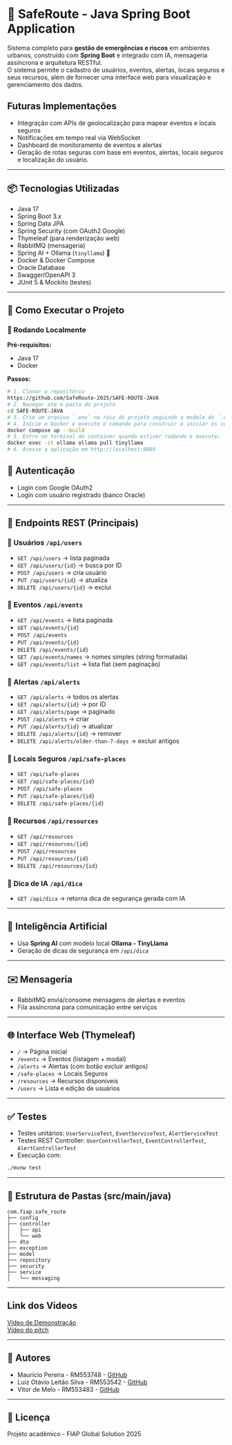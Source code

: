 # 📍 SafeRoute - Java Spring Boot Application

Sistema completo para **gestão de emergências e riscos** em ambientes urbanos, construído com **Spring Boot** e integrado com IA, mensageria assíncrona e arquitetura RESTful.  
O sistema permite o cadastro de usuários, eventos, alertas, locais seguros e seus recursos, além de fornecer uma interface web para visualização e gerenciamento dos dados.  

## Futuras Implementações
- Integração com APIs de geolocalização para mapear eventos e locais seguros
- Notificações em tempo real via WebSocket
- Dashboard de monitoramento de eventos e alertas
- Geração de rotas seguras com base em eventos, alertas, locais seguros e localização do usuário.

---

## 📦 Tecnologias Utilizadas
- Java 17
- Spring Boot 3.x
- Spring Data JPA
- Spring Security (com OAuth2 Google)
- Thymeleaf (para renderização web)
- RabbitMQ (mensageria)
- Spring AI + Ollama (`tinyllama`) 🌟
- Docker & Docker Compose
- Oracle Database
- Swagger/OpenAPI 3
- JUnit 5 & Mockito (testes)

---

## 🚀 Como Executar o Projeto

### 🔧 Rodando Localmente

**Pré-requisitos:**
- Java 17
- Docker

**Passos:**
```bash
# 1. Clonar o repositório
https://github.com/SafeRoute-2025/SAFE-ROUTE-JAVA
# 2. Navegar até a pasta do projeto
cd SAFE-ROUTE-JAVA
# 3. Crie um arquivo `.env` na raiz do projeto seguindo o modelo do `.env.example` e preencha com suas credenciais do Oracle e google
# 4. Inicie o Docker e execute o comando para construir e iniciar os containers
docker compose up --build
# 5. Entre no terminal do container quando estiver rodando e execute:
docker exec -it ollama ollama pull tinyllama
# 6. Acesse a aplicação em http://localhost:8080
```

## 🔐 Autenticação
- Login com Google OAuth2
- Login com usuário registrado (banco Oracle)

---

## 📘 Endpoints REST (Principais)

### 🔹 Usuários `/api/users`
- `GET /api/users` → lista paginada
- `GET /api/users/{id}` → busca por ID
- `POST /api/users` → cria usuário
- `PUT /api/users/{id}` → atualiza
- `DELETE /api/users/{id}` → exclui

### 🔹 Eventos `/api/events`
- `GET /api/events` → lista paginada
- `GET /api/events/{id}`
- `POST /api/events`
- `PUT /api/events/{id}`
- `DELETE /api/events/{id}`
- `GET /api/events/names` → nomes simples (string formatada)
- `GET /api/events/list` → lista flat (sem paginação)

### 🔹 Alertas `/api/alerts`
- `GET /api/alerts` → todos os alertas
- `GET /api/alerts/{id}` → por ID
- `GET /api/alerts/page` → paginado
- `POST /api/alerts` → criar
- `PUT /api/alerts/{id}` → atualizar
- `DELETE /api/alerts/{id}` → remover
- `DELETE /api/alerts/older-than-7-days` → excluir antigos

### 🔹 Locais Seguros `/api/safe-places`
- `GET /api/safe-places`
- `GET /api/safe-places/{id}`
- `POST /api/safe-places`
- `PUT /api/safe-places/{id}`
- `DELETE /api/safe-places/{id}`

### 🔹 Recursos `/api/resources`
- `GET /api/resources`
- `GET /api/resources/{id}`
- `POST /api/resources`
- `PUT /api/resources/{id}`
- `DELETE /api/resources/{id}`

### 🔹 Dica de IA `/api/dica`
- `GET /api/dica` → retorna dica de segurança gerada com IA

---

## 🧠 Inteligência Artificial
- Usa **Spring AI** com modelo local **Ollama - TinyLlama**
- Geração de dicas de segurança em `/api/dica`

---

## ✉️ Mensageria
- RabbitMQ envia/consome mensagens de alertas e eventos
- Fila assíncrona para comunicação entre serviços

---

## 🌐 Interface Web (Thymeleaf)
- `/` → Página inicial
- `/events` → Eventos (listagem + modal)
- `/alerts` → Alertas (com botão excluir antigos)
- `/safe-places` → Locais Seguros
- `/resources` → Recursos disponíveis
- `/users` → Lista e edição de usuários

---

## ✅ Testes
- Testes unitários: `UserServiceTest`, `EventServiceTest`, `AlertServiceTest`
- Testes REST Controller: `UserControllerTest`, `EventControllerTest`, `AlertControllerTest`
- Execução com:
```bash
./mvnw test
```

---

## 📂 Estrutura de Pastas (src/main/java)
```
com.fiap.safe_route
├── config
├── controller
│   ├── api
│   └── web
├── dto
├── exception
├── model
├── repository
├── security
├── service
│   └── messaging
```

---
## Link dos Videos
[Vídeo de Demonstração](https://youtu.be/1b0j2a3b4c5)  
[Vídeo do pitch](https://youtu.be/6d7e8f9g0h1)

---
## 👥 Autores
- Mauricio Pereira - RM553748 - [GitHub](https://github.com/Mauricio-Pereira)
- Luiz Otávio Leitão Silva - RM553542 - [GitHub](https://github.com/Luiz1614)
- Vitor de Melo - RM553483 - [GitHub](https://github.com/vitor52a1)

---

## 📄 Licença
Projeto acadêmico - FIAP Global Solution 2025
